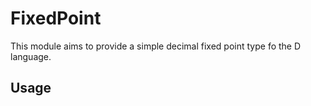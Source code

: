 # FixedPoint
This module aims to provide a simple decimal fixed point type fo the D language.


## Usage